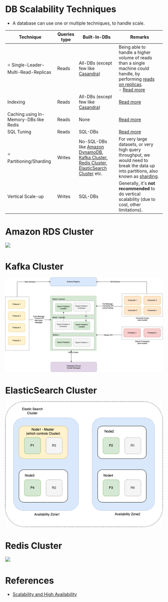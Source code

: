 # DB Scalability Techniques
- A database can use one or multiple techniques, to handle scale.

| Technique                                | Queries type | Built-In-DBs                                                                                                                                                                                                                                                                                         | Remarks                                                                                                                                                                                                                |
|------------------------------------------|--------------|------------------------------------------------------------------------------------------------------------------------------------------------------------------------------------------------------------------------------------------------------------------------------------------------------|------------------------------------------------------------------------------------------------------------------------------------------------------------------------------------------------------------------------|
| :star: Single-Leader-Multi-Read-Replicas | Reads        | All-DBs (except few like [Casandra](../11_WideColumn-Databases/ApacheCasandra.md))                                                                                                                                                                                                                   | Being able to handle a higher volume of reads than a single machine could handle, by performing [reads on replicas](ReadReplicaVsCache.md).<br/>- [Read more](../4_Consistency-Replication/SingleLeaderReplication.md) |
| Indexing                                 | Reads        | All-DBs (except few like [Casandra](../11_WideColumn-Databases/ApacheCasandra.md))                                                                                                                                                                                                                   | [Read more](../5_Database-Internals/Indexing.md)                                                                                                                                                                        |
| Caching using In-Memory-DBs like Redis   | Reads        | None                                                                                                                                                                                                                                                                                                 | [Read more](ReadReplicaVsCache.md)                                                                                                                                                                                     |
| SQL Tuning                               | Reads        | SQL-DBs                                                                                                                                                                                                                                                                                              | [Read more](SQLTuning.md)                                                                                                                                                                                              |
| :star: Partitioning/Sharding             | Writes       | No-SQL-DBs like [Amazon DynamoDB](https://github.com/Anshul619/AWS-Services/tree/main/1_Databases/AmazonDynamoDB/Readme.md), [Kafka Cluster](../../2_MessageBrokersEDA/Kafka/Readme.md), [Redis Cluster](../8_Caching-InMemory-Databases/Redis/RedisCluster.md), [ElasticSearch Cluster](../9_Search-Databases/ElasticSearch/Cluster.md) etc. | For very large datasets, or very high query throughput, we would need to break the data up into partitions, also known as [sharding](PartitioningSharding/Readme.md).                                                  |
| Vertical Scale-up                        | Writes       | SQL-DBs                                                                                                                                                                                                                                                                                              | Generally, it's **not recommended** to do vertical scalability (due to cost, other limitations).                                                                                                                       |

# Amazon RDS Cluster

![](https://github.com/Anshul619/AWS-Services/tree/main/1_Databases/AmazonRDS/assets/Multi-AZ/RDS-Multi-AZ-Replica.drawio.png)

# Kafka Cluster

![](../../2_MessageBrokersEDA/Kafka/assets/Kafka-Architecture.drawio.png)

# ElasticSearch Cluster

![](../9_Search-Databases/ElasticSearch/Cluster.png)

# Redis Cluster

![](https://github.com/Anshul619/AWS-Services/tree/main/1_Databases/AmazonElasticCache/assets/ElasticCache-Multi-AZ.drawio.png)

# References
- [Scalability and High Availability](https://dzone.com/refcardz/scalability)